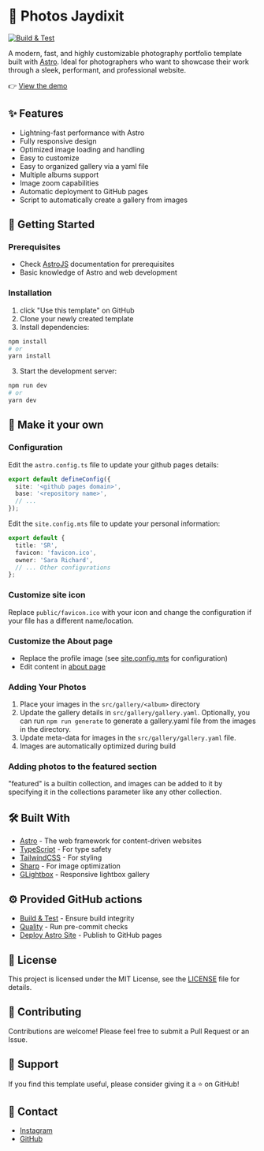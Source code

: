 # 📸 Photos Jaydixit

[![Build & Test](https://github.com/incandescentman/photos-jaydixit/actions/workflows/test.yml/badge.svg)](https://github.com/incandescentman/photos-jaydixit/actions/workflows/test.yml)

A modern, fast, and highly customizable photography portfolio template built with [Astro](https://astro.build).
Ideal for photographers who want to showcase their work through a sleek, performant, and professional website.

👉 [View the demo](https://incandescentman.github.io/photos-jaydixit/)

## ✨ Features

- Lightning-fast performance with Astro
- Fully responsive design
- Optimized image loading and handling
- Easy to customize
- Easy to organized gallery via a yaml file
- Multiple albums support
- Image zoom capabilities
- Automatic deployment to GitHub pages
- Script to automatically create a gallery from images

## 🚀 Getting Started

### Prerequisites

- Check [AstroJS](https://docs.astro.build/en/install-and-setup/) documentation for prerequisites
- Basic knowledge of Astro and web development

### Installation

1. click "Use this template" on GitHub
2. Clone your newly created template
3. Install dependencies:

```bash
npm install
# or
yarn install
```

3. Start the development server:

```bash
npm run dev
# or
yarn dev
```

## 📝 Make it your own

### Configuration

Edit the `astro.config.ts` file to update your github pages details:

```typescript
export default defineConfig({
  site: '<github pages domain>',
  base: '<repository name>',
  // ...
});
```

Edit the `site.config.mts` file to update your personal information:

```typescript
export default {
  title: 'SR',
  favicon: 'favicon.ico',
  owner: 'Sara Richard',
  // ... Other configurations
};
```

### Customize site icon

Replace `public/favicon.ico` with your icon and change the configuration
if your file has a different name/location.

### Customize the About page

- Replace the profile image (see [site.config.mts](site.config.mts) for configuration)
- Edit content in [about page](./src/pages/about.astro)

### Adding Your Photos

1. Place your images in the `src/gallery/<album>` directory
2. Update the gallery details in `src/gallery/gallery.yaml`. Optionally, you can run `npm run generate` to generate a
   gallery.yaml file from the images in the directory.
3. Update meta-data for images in the `src/gallery/gallery.yaml` file.
4. Images are automatically optimized during build

### Adding photos to the featured section

"featured" is a builtin collection, and images can be added to it by specifying it in the collections parameter like any
other collection.

## 🛠️ Built With

- [Astro](https://astro.build) - The web framework for content-driven websites
- [TypeScript](https://www.typescriptlang.org/) - For type safety
- [TailwindCSS](https://tailwindcss.com) - For styling
- [Sharp](https://sharp.pixelplumbing.com/) - For image optimization
- [GLightbox](https://biati-digital.github.io/glightbox/) - Responsive lightbox gallery

## ⚙️ Provided GitHub actions

- [Build & Test](./.github/workflows/test.yml) - Ensure build integrity
- [Quality](./.github/workflows/quality.yml) - Run pre-commit checks
- [Deploy Astro Site](./.github/workflows/deploy.yml) - Publish to GitHub pages

## 📄 License

This project is licensed under the MIT License, see the [LICENSE](LICENSE) file for details.

## 🤝 Contributing

Contributions are welcome! Please feel free to submit a Pull Request or an Issue.

## 💖 Support

If you find this template useful, please consider giving it a ⭐️ on GitHub!

## 📧 Contact

- [Instagram](https://www.instagram.com/lesegal/)
- [GitHub](https://github.com/rockem)

